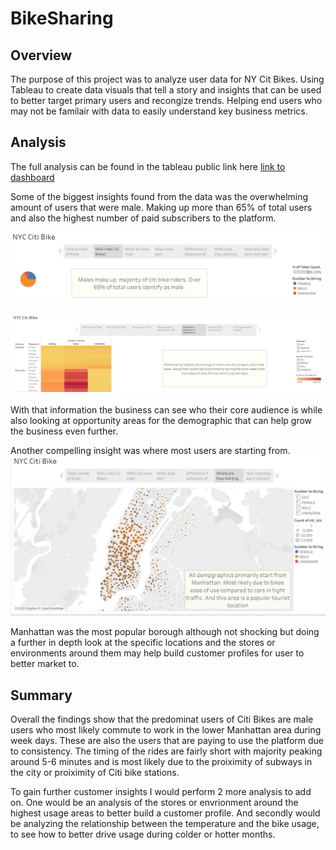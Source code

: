 # BikeSharing

## Overview 

  The purpose of this project was to analyze user data for NY Cit Bikes. Using Tableau to create data visuals that tell a story and insights that can be used to better target primary users and recongize trends. Helping end users who may not be familair with data to easily understand key business metrics. 
  
  ## Analysis
  
  The full analysis can be found in the tableau public link here [link to dashboard](https://public.tableau.com/app/profile/brandon3003/viz/NYCCitiBikeData_16672534690160/NYCCitiBike?publish=yes)
  
  Some of the biggest insights found from the data was the overwhelming amount of users that were male. Making up more than 65% of total users and also the highest number of paid subscribers to the platform. 
  
  ![This is an image](https://github.com/BrandonCodes95/BikeSharing/blob/b13bd6cfcf7e239331790dc281003116b8c9d62a/Gender%20Pie%20Breakdown.PNG)
  
  ![This is an image](https://github.com/BrandonCodes95/BikeSharing/blob/6eb5f5724d1c92bfc8e831af483322fe2f677044/Customer%20vs%20Sub.PNG)
  
  With that information the business can see who their core audience is while also looking at opportunity areas for the demographic that can help grow the business even further. 
  
  Another compelling insight was where most users are starting from. ![This is an image](https://github.com/BrandonCodes95/BikeSharing/blob/6eb5f5724d1c92bfc8e831af483322fe2f677044/Popular%20starting%20point%20locations.PNG) 
  
  Manhattan was the most popular borough although not shocking but doing a further in depth look at the specific locations and the stores or environments around them may help build customer profiles for user to better market to. 
  
  ## Summary 
  
  Overall the findings show that the predominat users of Citi Bikes are male users who most likely commute to work in the lower Manhattan area during week days. These are also the users that are paying to use the platform due to consistency. The timing of the rides are fairly short with majority peaking around 5-6 minutes and is most likely due to the proiximity of subways in the city or proiximity of Citi bike stations. 
  
  To gain further customer insights I would perform 2 more analysis to add on. One would be an analysis of the stores or envrionment around the highest usage areas to better build a customer profile. And secondly would be analyzing the relationship between the temperature and the bike usage, to see how to better drive usage during colder or hotter months. 
